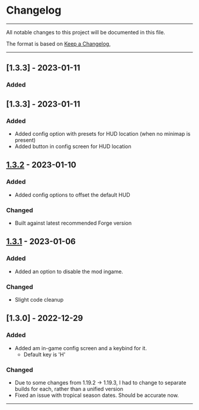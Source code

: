 # Changelog

---

All notable changes to this project will be documented in this file.

The format is based on [Keep a Changelog](https://keepachangelog.com/en/1.0.0/),

---

## [1.3.3] - 2023-01-11

### Added

## [1.3.3] - 2023-01-11

### Added

- Added config option with presets for HUD location (when no minimap is present)
- Added button in config screen for HUD location

## [1.3.2] - 2023-01-10

### Added

- Added config options to offset the default HUD

### Changed

- Built against latest recommended Forge version

## [1.3.1] - 2023-01-06

### Added

- Added an option to disable the mod ingame.


### Changed

- Slight code cleanup

## [1.3.0] - 2022-12-29

### Added

- Added am in-game config screen and a keybind for it. 
  - Default key is 'H'


### Changed

- Due to some changes from 1.19.2 -> 1.19.3, I had to change to separate builds for each, rather than a unified version 
- Fixed an issue with tropical season dates. Should be accurate now.


---

[1.3.2]:https://github.com/olivierlacan/keep-a-changelog/compare/v1.0.0...v1.1.0
[1.3.1]:https://github.com/olivierlacan/keep-a-changelog/compare/v1.0.0...v1.1.0
